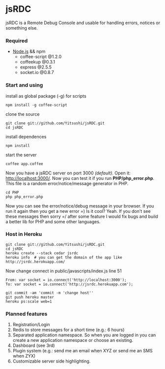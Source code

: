 # jsRDC

jsRDC is a Remote Debug Console and usable for handling errors, notices or something else.

### Required

* [Node.js](http://nodejs.org/) && npm
  * coffee-script @1.2.0
  * coffeekup @0.3.1
  * express @2.5.5
  * socket.io @0.8.7

### Start and using

install as global package (-g) for scripts 

    npm install -g coffee-script

clone the source

    git clone git://github.com/Yitsushi/jsRDC.git
    cd jsRDC

install dependences

    npm install

start the server

    coffee app.coffee
    
Now you have a jsRDC server on port 3000 *(default)*. Open it: [http://localhost:3000/](http://localhost:3000/).
Now you can test it if you run **PHP/php_error.php**.
This file is a random error/notice/message generator in PHP.

    cd PHP
    php php_error.php
    
Now you can see the error/notice/debug message in your browser. If you run it again then you get a new error =) Is it cool? Yeah.
If you don't see these messages then sorry =/
after some feature I would fix bugs and build a better lib for PHP and some other languages.

### Host in Heroku

    git clone git://github.com/Yitsushi/jsRDC.git
    cd jsRDC
    heroku create --stack cedar jsrdc
    heroku info  # you can get the domain of the app like http://jsrdc.herokuapp.com/

Now change connect in public/javascripts/index.js line 51

    From: var socket = io.connect('http://localhost:3000');
    To: var socket = io.connect('http://jsrdc.herokuapp.com');

    git commit -am 'commit -m 'change host''
    git push heroku master
    heroku ps:scale web=1

### Planned features

1. Registration/Login
2. Redis to store messages for a short time (e.g.: 6 hours)
3. Separated application namespace. So when you are logged in you can create a new application namespace or choose an existing.
4. Dashboard (see 3rd)
5. Plugin system (e.g.: send me an email when XYZ or send me an SMS when ZYX)
6. Customizable server side highlighting.
